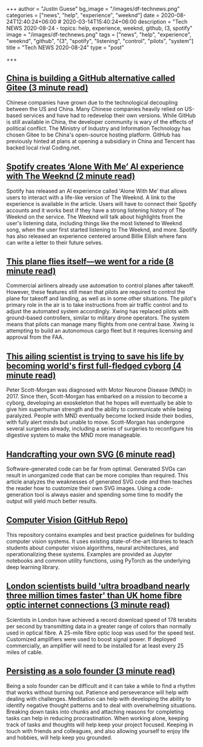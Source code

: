 +++
author = "Justin Guese"
bg_image = "/images/df-technews.png"
categories = ["news", "help", "experience", "weeknd"]
date = 2020-08-24T12:40:24+06:00 # 2020-03-14T15:40:24+06:00
description = "Tech NEWS 2020-08-24 - topics: help, experience, weeknd, github, (3, spotify"
image = "/images/df-technews.png"
tags = ["news", "help", "experience", "weeknd", "github", "(3", "spotify", "listening", "control", "pilots", "system"]
title = "Tech NEWS 2020-08-24"
type = "post"

+++

## [China is building a GitHub alternative called Gitee (3 minute read)](https://techcrunch.com/2020/08/21/china-is-building-its-github-alternative-gitee//1/010001741ff1a19c-21fdd0c5-e45c-42c4-85dd-da8ad04d6b54-000000/ZIuVIJC_6c9YpKPF3e1WyDkjQcxUTPdJ2DCVB5B8Dh4=155)

Chinese companies have grown due to the technological decoupling between the US and China. Many Chinese companies heavily relied on US-based services and have had to redevelop their own versions. While GitHub is still available in China, the developer community is wary of the effects of political conflict. The Ministry of Industry and Information Technology has chosen Gitee to be China's open-source hosting platform. GitHub has previously hinted at plans at opening a subsidiary in China and Tencent has backed local rival Coding.net.

## [Spotify creates ‘Alone With Me’ AI experience with The Weeknd (2 minute read)](https://tech.hindustantimes.com/tech/news/spotify-creates-alone-with-me-ai-experience-with-the-weeknd-71598092398316.html/1/010001741ff1a19c-21fdd0c5-e45c-42c4-85dd-da8ad04d6b54-000000/GKcIaBJ6c45UFsDcYKQWj02FDbJdg9QFzbfe95PmHEg=155)

Spotify has released an AI experience called 'Alone With Me' that allows users to interact with a life-like version of The Weeknd. A link to the experience is available in the article. Users will have to connect their Spotify accounts and it works best if they have a strong listening history of The Weeknd on the service. The Weeknd will talk about highlights from the user's listening data, including things like the most listened to Weeknd song, when the user first started listening to The Weeknd, and more. Spotify has also released an experience centered around Billie Eilish where fans can write a letter to their future selves.

## [This plane flies itself—we went for a ride (8 minute read)](https://arstechnica.com/gadgets/2020/08/this-plane-flies-itself-we-went-for-a-ride//1/010001741ff1a19c-21fdd0c5-e45c-42c4-85dd-da8ad04d6b54-000000/UOV36NB9AwgE4Qxjv-Xcxe6eaWkIbKPMV60No4EHPss=155)

Commercial airliners already use automation to control planes after takeoff. However, these features still mean that pilots are required to control the plane for takeoff and landing, as well as in some other situations. The pilot's primary role in the air is to take instructions from air traffic control and to adjust the automated system accordingly. Xwing has replaced pilots with ground-based controllers, similar to military drone operators. The system means that pilots can manage many flights from one central base. Xwing is attempting to build an autonomous cargo fleet but it requires licensing and approval from the FAA.

## [This ailing scientist is trying to save his life by becoming world's first full-fledged cyborg (4 minute read)](https://nationalpost.com/health/this-ailing-scientist-is-trying-to-save-his-life-by-becoming-worlds-first-full-fledged-cyborg/1/010001741ff1a19c-21fdd0c5-e45c-42c4-85dd-da8ad04d6b54-000000/QVT9pxtn2jt3SD5syiqTD4VhOsBkfCT2-0Sowogpmp8=155)

Peter Scott-Morgan was diagnosed with Motor Neurone Disease (MND) in 2017. Since then, Scott-Morgan has embarked on a mission to become a cyborg, developing an exoskeleton that he hopes will eventually be able to give him superhuman strength and the ability to communicate while being paralyzed. People with MND eventually become locked inside their bodies, with fully alert minds but unable to move. Scott-Morgan has undergone several surgeries already, including a series of surgeries to reconfigure his digestive system to make the MND more manageable.

## [Handcrafting your own SVG (6 minute read)](https://blog.frankel.ch/handcrafting-own-svg//1/010001741ff1a19c-21fdd0c5-e45c-42c4-85dd-da8ad04d6b54-000000/Ww1w1SA2CF0iAxaPGpSHDalOHWvzEvLWgoDUmlPqb9k=155)

Software-generated code can be far from optimal. Generated SVGs can result in unorganized code that can be more complex than required. This article analyzes the weaknesses of generated SVG code and then teaches the reader how to customize their own SVG images. Using a code-generation tool is always easier and spending some time to modify the output will yield much better results.

## [Computer Vision (GitHub Repo)](https://github.com/microsoft/computervision-recipes/1/010001741ff1a19c-21fdd0c5-e45c-42c4-85dd-da8ad04d6b54-000000/Vmf-kxj1Kvkae9TFtoNRcdfpvd4Q6ZZ3Dz6y2K5zZ5o=155)

This repository contains examples and best practice guidelines for building computer vision systems. It uses existing state-of-the-art libraries to teach students about computer vision algorithms, neural architectures, and operationalizing these systems. Examples are provided as Jupyter notebooks and common utility functions, using PyTorch as the underlying deep learning library.

## [London scientists build 'ultra broadband nearly three million times faster' than UK home fibre optic internet connections (3 minute read)](https://www.standard.co.uk/tech/london-scientists-build-ultra-broadband-a4524801.html/1/010001741ff1a19c-21fdd0c5-e45c-42c4-85dd-da8ad04d6b54-000000/AYybQhGQhf1htLSpdERqf2XngOR_TAWzRi-9MXf260k=155)

Scientists in London have achieved a record download speed of 178 terabits per second by transmitting data in a greater range of colors than normally used in optical fibre. A 25-mile fibre optic loop was used for the speed test. Customized amplifiers were used to boost signal power. If deployed commercially, an amplifier will need to be installed for at least every 25 miles of cable.

## [Persisting as a solo founder (3 minute read)](https://vishnu.tech/posts/persistence//1/010001741ff1a19c-21fdd0c5-e45c-42c4-85dd-da8ad04d6b54-000000/GK2x1h3sqbu2tLe1tZ8q_0VZL4MtEixvlLuUFaSbm0Q=155)

Being a solo founder can be difficult and it can take a while to find a rhythm that works without burning out. Patience and perseverance will help with dealing with challenges. Meditation can help with developing the ability to identify negative thought patterns and to deal with overwhelming situations. Breaking down tasks into chunks and attaching reasons for completing tasks can help in reducing procrastination. When working alone, keeping track of tasks and thoughts will help keep your project focused. Keeping in touch with friends and colleagues, and also allowing yourself to enjoy life and hobbies, will help keep you grounded.

